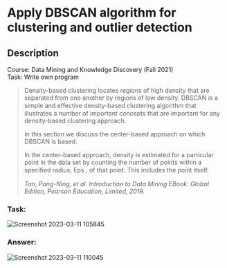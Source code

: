# Apply DBSCAN algorithm for clustering and outlier detection
## Description
Course: Data Mining and Knowledge Discovery (Fall 2021) <br />
Task: Write own program


> Density-based clustering locates regions of high density that are separated from one another by regions of low density. DBSCAN is a simple and eﬀective density-based clustering algorithm that illustrates a number of important concepts that are important for any density-based clustering approach.
>
> In this section we discuss the center-based approach on which DBSCAN is based. 
>
> In the center-based approach, density is estimated for a particular point in the data set by counting the number of points within a speciﬁed radius, Eps , of that point. This includes the point itself.
>
> *Tan, Pang-Ning, et al. Introduction to Data Mining EBook: Global Edition, Pearson Education, Limited, 2019.*


### Task:
![Screenshot 2023-03-11 105845](https://user-images.githubusercontent.com/101310529/224461519-3e94b99d-9536-4685-b765-f250ef461fa5.png)


### Answer:
![Screenshot 2023-03-11 110045](https://user-images.githubusercontent.com/101310529/224461522-0fb6884f-fa71-4dad-b1bb-2190cc3d7804.png)

